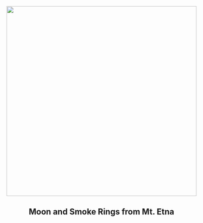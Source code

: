 
<p align="center"><img src="https://apod.nasa.gov/apod/image/2404/EtnaRingsMoonCrop_Giannobile_960.jpg" width="500" height="500"></p>
<h2 align="center"> Moon and Smoke Rings from Mt. Etna </h2>
